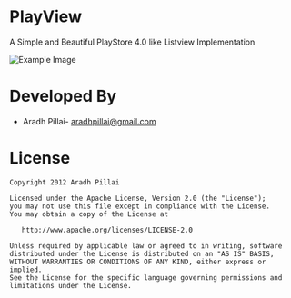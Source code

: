 PlayView
========

A Simple and Beautiful PlayStore 4.0 like Listview Implementation

![Example Image][1]


Developed By
============

* Aradh Pillai- <aradhpillai@gmail.com>



License
=======

    Copyright 2012 Aradh Pillai

    Licensed under the Apache License, Version 2.0 (the "License");
    you may not use this file except in compliance with the License.
    You may obtain a copy of the License at

       http://www.apache.org/licenses/LICENSE-2.0

    Unless required by applicable law or agreed to in writing, software
    distributed under the License is distributed on an "AS IS" BASIS,
    WITHOUT WARRANTIES OR CONDITIONS OF ANY KIND, either express or implied.
    See the License for the specific language governing permissions and
    limitations under the License.





 [1]: http://img.tapatalk.com/d/13/04/12/byte5ave.jpg

